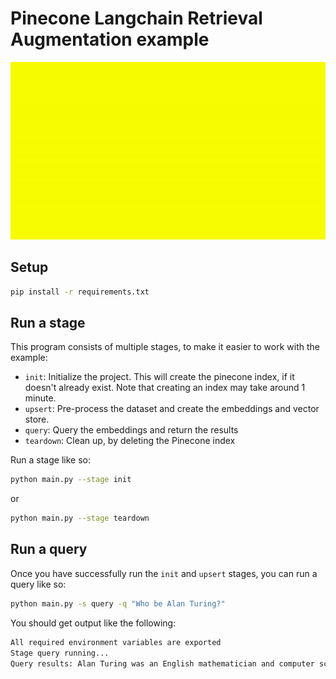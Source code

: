 # Pinecone Langchain Retrieval Augmentation example

![Pinecone langchain retrieval example](../_docs/langchain-retrieval.gif)

## Setup 

```bash
pip install -r requirements.txt
```

## Run a stage 

This program consists of multiple stages, to make it easier to work with the example: 

* `init`: Initialize the project. This will create the pinecone index, if it doesn't already exist. Note that creating an index may take around 1 minute.
* `upsert`: Pre-process the dataset and create the embeddings and vector store.
* `query`: Query the embeddings and return the results
* `teardown`: Clean up, by deleting the Pinecone index

Run a stage like so: 

```bash 
python main.py --stage init
```
or

```bash
python main.py --stage teardown
```

## Run a query 

Once you have successfully run the `init` and `upsert` stages, you can run a query like so:

```bash
python main.py -s query -q "Who be Alan Turing?"
```

You should get output like the following:
```bash
All required environment variables are exported
Stage query running...
Query results: Alan Turing was an English mathematician and computer scientist who was born in Maida Vale, London on June 23, 1912, and died on June 7, 1954. He is considered the founder of modern-day computer science and artificial intelligence. During World War II, he worked for the Government Code and Cypher School (GC&CS) at Bletchley Park, Britain's codebreaking center that produced Ultra intelligence. He helped to break the codes of the Enigma machine, which made the single biggest contribution to the Allied victory in the war against Nazi Germany, possibly saving the lives of an estimated 2 million people, through his effort in shortening World War II. Turing was also a homosexual man and was convicted in 1952 for having sex with a man, which was illegal at that time. He was subjected to chemical castration and died in 1954, possibly by suicide.
```



